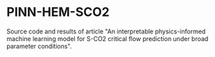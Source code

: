 # PINN-HEM-SCO2
Source code and results of article "An interpretable physics-informed machine learning model for S-CO2 critical flow prediction under broad parameter conditions".
